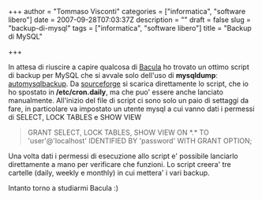 +++
author = "Tommaso Visconti"
categories = ["informatica", "software libero"]
date = 2007-09-28T07:03:37Z
description = ""
draft = false
slug = "backup-di-mysql"
tags = ["informatica", "software libero"]
title = "Backup di MySQL"

+++

In attesa di riuscire a capire qualcosa di <a href="http://www.bacula.org/">Bacula</a> ho trovato un ottimo script di backup per MySQL che si avvale solo dell'uso di <strong>mysqldump</strong>: <a href="http://members.lycos.co.uk/wipe_out/automysqlbackup/">automysqlbackup</a>.
Da <a href="http://sourceforge.net/projects/automysqlbackup/">sourceforge</a> si scarica direttamente lo script, che io ho spostato in<strong> /etc/cron.daily</strong>, ma che puo' essere anche lanciato manualmente.
All'inizio del file di script ci sono solo un paio di settaggi da fare, in particolare va impostato un utente mysql a cui vanno dati i permessi di SELECT, LOCK TABLES e SHOW VIEW


<blockquote>GRANT SELECT, LOCK TABLES, SHOW VIEW ON *.* TO 'user'@'localhost' IDENTIFIED BY 'password' WITH GRANT OPTION;</blockquote>

Una volta dati i permessi di esecuzione allo script e' possibile lanciarlo direttamente a mano per verificare che funzioni. Lo script creera' tre cartelle (daily, weekly e monthly) in cui mettera' i vari backup.

Intanto torno a studiarmi Bacula :)

